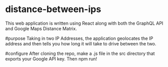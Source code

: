 # distance-between-ips

This web application is written using React along with both the GraphQL API and Google Maps Distance Matrix.

#purpose
Taking in two IP Addresses, the application geolocates the IP address and then tells you how long it will take to drive between the two.

#configure
After cloning the repo, make a .js file in the src directory that exports your Google API key. Then npm run!

